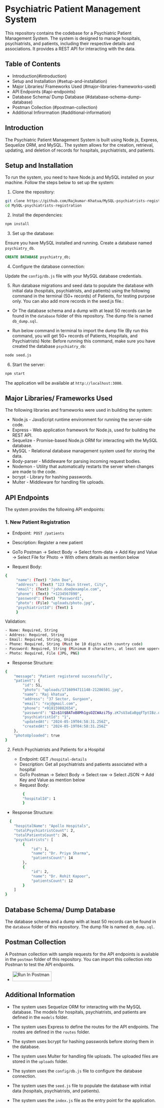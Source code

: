# Psychiatric Patient Management System

This repository contains the codebase for a Psychiatric Patient Management System. The system is designed to manage hospitals, psychiatrists, and patients, including their respective details and associations. It provides a REST API for interacting with the data.

## Table of Contents

- Introduction(#introduction)
- Setup and Installation (#setup-and-installation)
- Major Libraries/ Frameworks Used (#major-libraries-frameworks-used)
- API Endpoints (#api-endpoints)
- Database Schema/ Dump Database (#database-schema-dump-database)
- Postman Collection (#postman-collection)
- Additional Infirormation (#additional-information)

## Introduction

The Psychiatric Patient Management System is built using Node.js, Express, Sequelize ORM, and MySQL. The system allows for the creation, retrieval, updating, and deletion of records for hospitals, psychiatrists, and patients.

## Setup and Installation

To run the system, you need to have Node.js and MySQL installed on your machine. Follow the steps below to set up the system:

1. Clone the repository:

```bash
git clone https://github.com/Rajkumar-Khatua/MySQL-psychiatrists-registration.git
cd MySQL-psychiatrists-registration
```

2. Install the dependencies:

```bash
npm install
```

3. Set up the database:

Ensure you have MySQL installed and running. Create a database named `psychiatry_db`.

```sql
CREATE DATABASE psychiatry_db;
```

4. Configure the database connection:

Update the `config/db.js` file with your MySQL database credentials.

5. Run database migrations and seed data to populate the database with initial data (hospitals, psychiatrists, and patients) using the following command in the terminal (50+ records) of Patients, for testing purpose only. You can also add more records in the seed.js file.:

- Or The database schema and a dump with at least 50 records can be found in the `database` folder of this repository. The dump file is named `db_dump.sql`.

- Run below command in terminal to import the dump file (By run this command, you will get 50+ records of Patients, Hospitals, and Psychiatrists) Note: Before running this command, make sure you have created the database `psychiatry_db`:

```bash
node seed.js
```

6. Start the server:

```bash
npm start
```

The application will be available at `http://localhost:3000`.

## Major Libraries/ Frameworks Used

The following libraries and frameworks were used in building the system:

- Node.js - JavaScript runtime environment for running the server-side code.
- Express - Web application framework for Node.js, used for building the REST API.
- Sequelize - Promise-based Node.js ORM for interacting with the MySQL database.
- MySQL - Relational database management system used for storing the data.
- Body-parser - Middleware for parsing incoming request bodies.
- Nodemon - Utility that automatically restarts the server when changes are made to the code.
- bcrypt - Library for hashing passwords.
- Multer - Middleware for handling file uploads.

## API Endpoints

The system provides the following API endpoints:

### 1. New Patient Registration

- Endpoint:` POST /patients`
- Description: Register a new patient
- GoTo Postman -> Select Body -> Select form-data -> Add Key and Value -> Select File for Photo -> With others details as mention below

- Request Body:

```bash
{
     "name": (Text) "John Doe",
     "address": (Text) "123 Main Street, City",
     "email": (Text) "john.doe@example.com",
     "phone": (Text) "+1234567890",
     "password": (Text) "Password1",
     "photo": (File) "uploads/photo.jpg",
     "psychiatristId": (Text) 1
     }

```

Validation:

```bash
- Name: Required, String
- Address: Required, String
- Email: Required, String, Unique
- Phone: Required, String (Must be 10 digits with country code)
- Password: Required, String (Minimum 8 characters, at least one uppercase letter, one lowercase letter, one number)
- Photo: Required, File (JPG, PNG)
```

- Response Structure:

```bash
{
    "message": "Patient registered successfully",
    "patient": {
        "id": 51,
        "photo": "uploads/1716094711148-21286501.jpg",
        "name": "Raj khatua",
        "address": "37 Sector, Gurgaon",
        "email": "raj@gmail.com",
        "phone": "+918159882654",
        "password": "$2a$10$BAToB8Mh1gsOZCWAzi75y.zK7sU3aEaBgqFTptIBz.uKCkYV2NKCa",
        "psychiatristId": "1",
        "updatedAt": "2024-05-19T04:58:31.256Z",
        "createdAt": "2024-05-19T04:58:31.256Z"
    },
    "photoUploaded": true
}
```

2. Fetch Psychiatrists and Patients for a Hospital

   - Endpoint: GET `/hospital-details`
   - Description: Get all psychiatrists and patients associated with a hospital
   - GoTo Postman -> Select Body -> Select raw -> Select JSON -> Add Key and Value as mention below
   - Request Body:

```bash
        {
        "hospitalId": 1
        }
```

- Response Structure:

```bash
  {
    "hospitalName": "Apollo Hospitals",
    "totalPsychiatristCount": 2,
    "totalPatientsCount": 26,
    "psychiatrists": [
        {
            "id": 1,
            "name": "Dr. Priya Sharma",
            "patientsCount": 14
        },
        {
            "id": 2,
            "name": "Dr. Rohit Kapoor",
            "patientsCount": 12
        }
    ]
}
```

## Database Schema/ Dump Database

The database schema and a dump with at least 50 records can be found in the `database` folder of this repository. The dump file is named `db_dump.sql`.

## Postman Collection

A Postman collection with sample requests for the API endpoints is available in the `postman` folder of this repository. You can import this collection into Postman to test the API endpoints.

- [<img src="https://run.pstmn.io/button.svg" alt="Run In Postman" style="width: 128px; height: 32px;">](https://god.gw.postman.com/run-collection/20758646-f80115bf-de76-4cf7-bef3-dd3ea2e7ccbd?action=collection%2Ffork&source=rip_markdown&collection-url=entityId%3D20758646-f80115bf-de76-4cf7-bef3-dd3ea2e7ccbd%26entityType%3Dcollection%26workspaceId%3Dd1cf8a52-ae05-4b1b-93c7-b1dad2f66d0c)

## Additional Information

- The system uses Sequelize ORM for interacting with the MySQL database. The models for hospitals, psychiatrists, and patients are defined in the `models` folder.

- The system uses Express to define the routes for the API endpoints. The routes are defined in the `routes` folder.

- The system uses bcrypt for hashing passwords before storing them in the database.

- The system uses Multer for handling file uploads. The uploaded files are stored in the `uploads` folder.

- The system uses the `config/db.js` file to configure the database connection.

- The system uses the `seed.js` file to populate the database with initial data (hospitals, psychiatrists, and patients).

- The system uses the `index.js` file as the entry point for the application.
